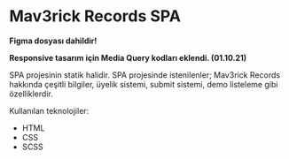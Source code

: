 # Mav3rick Records SPA 
 **Figma dosyası dahildir!**
 
 **Responsive tasarım için Media Query kodları eklendi. (01.10.21)**

SPA projesinin statik halidir. SPA projesinde istenilenler; Mav3rick Records hakkında çeşitli bilgiler, üyelik sistemi, submit sistemi, demo listeleme gibi özelliklerdir.

Kullanılan teknolojiler:
- HTML
- CSS
- SCSS
